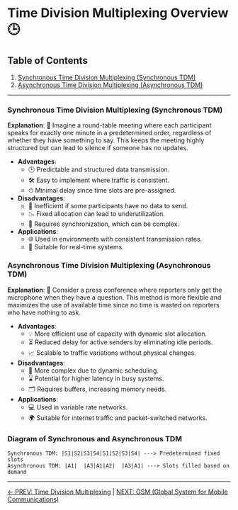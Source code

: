 
# Time Division Multiplexing Overview 🕒

## Table of Contents
1. [Synchronous Time Division Multiplexing (Synchronous TDM)](#synchronous-time-division-multiplexing-synchronous-tdm)
2. [Asynchronous Time Division Multiplexing (Asynchronous TDM)](#asynchronous-time-division-multiplexing-asynchronous-tdm)

---

### Synchronous Time Division Multiplexing (Synchronous TDM)
**Explanation**: 🔄 Imagine a round-table meeting where each participant speaks for exactly one minute in a predetermined order, regardless of whether they have something to say. This keeps the meeting highly structured but can lead to silence if someone has no updates.
- **Advantages**:
  - 🕒 Predictable and structured data transmission.
  - 🛠 Easy to implement where traffic is consistent.
  - ⏱ Minimal delay since time slots are pre-assigned.
- **Disadvantages**:
  - 🚧 Inefficient if some participants have no data to send.
  - 📉 Fixed allocation can lead to underutilization.
  - 🔄 Requires synchronization, which can be complex.
- **Applications**:
  - 🌐 Used in environments with consistent transmission rates.
  - 📶 Suitable for real-time systems.

### Asynchronous Time Division Multiplexing (Asynchronous TDM)
**Explanation**: 📢 Consider a press conference where reporters only get the microphone when they have a question. This method is more flexible and maximizes the use of available time since no time is wasted on reporters who have nothing to ask.
- **Advantages**:
  - 💡 More efficient use of capacity with dynamic slot allocation.
  - ⏳ Reduced delay for active senders by eliminating idle periods.
  - 📈 Scalable to traffic variations without physical changes.
- **Disadvantages**:
  - 🧩 More complex due to dynamic scheduling.
  - ⌛ Potential for higher latency in busy systems.
  - 🗂 Requires buffers, increasing memory needs.
- **Applications**:
  - 💻 Used in variable rate networks.
  - 🌍 Suitable for internet traffic and packet-switched networks.

### Diagram of Synchronous and Asynchronous TDM

```
Synchronous TDM: |S1|S2|S3|S4|S1|S2|S3|S4| ---> Predetermined fixed slots
Asynchronous TDM: |A1|  |A3|A1|A2|  |A3|A1| ---> Slots filled based on demand
```
---

[← PREV: Time Division Multiplexing](Time%20Division%20Multiplexing.md) | [NEXT: GSM (Global System for Mobile Communications)](GSM%20(Global%20System%20for%20Mobile%20Communications).md)
